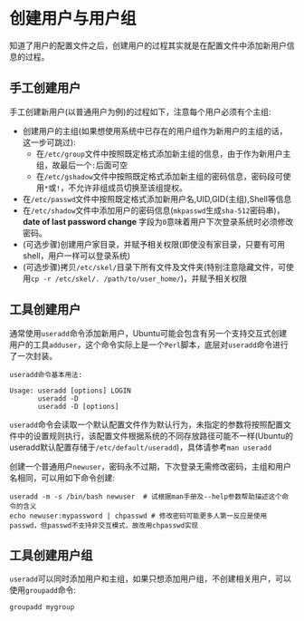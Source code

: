 # 创建用户与用户组

知道了用户的配置文件之后，创建用户的过程其实就是在配置文件中添加新用户信息的过程。

## 手工创建用户

手工创建新用户(以普通用户为例)的过程如下，注意每个用户必须有个主组:

* 创建用户的主组(如果想使用系统中已存在的用户组作为新用户的主组的话，这一步可跳过):
    * 在``/etc/group``文件中按照既定格式添加新主组的信息，由于作为新用户主组，故最后一个``:``后面可空
    * 在``/etc/gshadow``文件中按照既定格式添加新主组的密码信息，密码段可使用``*``或``!``，不允许非组成员切换至该组提权。
* 在``/etc/passwd``文件中按照既定格式添加新用户名,UID,GID(主组),Shell等信息
* 在``/etc/shadow``文件中添加用户的密码信息(``mkpasswd``生成``sha-512``密码串)，**date of last password change** 字段为``0``意味着用户下次登录系统时必须修改密码。
* (可选步骤)创建用户家目录，并赋予相关权限(即使没有家目录，只要有可用shell，用户一样可以登录系统)
* (可选步骤)拷贝``/etc/skel/``目录下所有文件及文件夹(特别注意隐藏文件，可使用``cp -r /etc/skel/. /path/to/user_home/``)，并赋予相关权限

## 工具创建用户

通常使用``useradd``命令添加新用户，Ubuntu可能会包含有另一个支持交互式创建用户的工具``adduser``，这个命令实际上是一个``Perl``脚本，底层对``useradd``命令进行了一次封装。

```
useradd命令基本用法:

Usage: useradd [options] LOGIN
       useradd -D
       useradd -D [options]
```

``useradd``命令会读取一个默认配置文件作为默认行为，未指定的参数将按照配置文件中的设置规则执行，该配置文件根据系统的不同存放路径可能不一样(Ubuntu的useradd默认配置存储于``/etc/default/useradd``)，具体请参考``man useradd``

创建一个普通用户``newuser``，密码永不过期，下次登录无需修改密码，主组和用户名相同，可以用如下命令创建:

    useradd -m -s /bin/bash newuser  # 试根据man手册及--help参数帮助描述这个命令的含义
    echo newuser:mypassword | chpasswd # 修改密码可能更多人第一反应是使用passwd，但passwd不支持非交互模式，故改用chpasswd实现

## 工具创建用户组

``useradd``可以同时添加用户和主组，如果只想添加用户组，不创建相关用户，可以使用``groupadd``命令:

    groupadd mygroup
